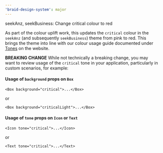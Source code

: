 ```yaml
---
'braid-design-system': major
---
```


seekAnz, seekBusiness: Change critical colour to red

As part of the colour uplift work, this updates the `critical` colour in the `seekAnz` (and subsequently `seekBusiness`) theme from pink to red. This brings the theme into line with our colour usage guide documented under [Tones](https://seek-oss.github.io/braid-design-system/foundations/tones) on the website.

**BREAKING CHANGE**
While not technically a breaking change, you may want to review usage of the `critical` tone in your application, particularly in custom scenarios, for example:

#### Usage of `background` props on `Box`

```tsx
<Box background="critical">...</Box>
```

or

```tsx
<Box background="criticalLight">...</Box>
```

#### Usage of `tone` props on `Icon` or `Text`

```tsx
<Icon tone="critical">...</Icon>
```

or

```tsx
<Text tone="critical">...</Text>
```
